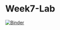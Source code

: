 # Week7-Lab
[![Binder](https://mybinder.org/badge_logo.svg)](https://mybinder.org/v2/gh/BristolDataAnalyticsinBusiness/Week7-Lab/HEAD)
